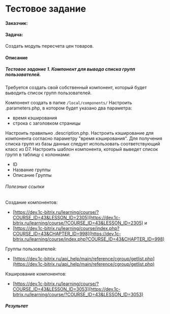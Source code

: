 # Тестовое задание

#### Заказчик:

#### Задача:
Создать модуль пересчета цен товаров.

#### Описание
##### Тестовое задание 1. Компонент для вывода списка групп пользователей.
Требуется создать свой собственный компонент, который будет выводить список групп пользователей.

Компонент создать в папке ```/local/components/```
Настроить .parameters.php, в котором будет указано два параметра: 
- время кэширования 
- строка с заголовком страницы

Настроить правильно .description.php.
Настроить кэширование для компонента согласно параметру "время кэширования".
Для получения списка групп из базы данных следует использовать соответствующий класс из D7.
Настроить шаблон компонента, который выведет список групп в таблицу с колонками: 
- ID 
- Название группы 
- Описание Группы

###### Полезные ссылки
Создание компонентов: 
- [https://dev.1c-bitrix.ru/learning/course/?COURSE_ID=43&LESSON_ID=2305](https://dev.1c-bitrix.ru/learning/course/?COURSE_ID=43&LESSON_ID=2305) и 
-  [https://dev.1c-bitrix.ru/learning/course/index.php?COURSE_ID=43&CHAPTER_ID=998](https://dev.1c-bitrix.ru/learning/course/index.php?COURSE_ID=43&CHAPTER_ID=998)

Группы пользователей:
- [https://dev.1c-bitrix.ru/api_help/main/reference/cgroup/getlist.php](https://dev.1c-bitrix.ru/api_help/main/reference/cgroup/getlist.php)

Кэширование компонентов: 
- [https://dev.1c-bitrix.ru/learning/course/?COURSE_ID=43&LESSON_ID=3053](https://dev.1c-bitrix.ru/learning/course/?COURSE_ID=43&LESSON_ID=3053)

##### Результат
